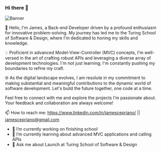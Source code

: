 ### Hi there 👋

![Banner](https://github.com/jcepriano/jcepriano/assets/130601095/fc539e20-09f9-4dbe-b0a5-6eb65454c833)

👋 Hello, I'm James, a Back-end Developer driven by a profound enthusiasm for innovative problem-solving. My journey has led me to the Turing School of Software & Design, where I'm dedicated to honing my skills and knowledge.

💡 Proficient in advanced Model-View-Controller (MVC) concepts, I'm well-versed in the art of crafting robust APIs and leveraging a diverse array of development technologies. I'm not just learning; I'm constantly pushing my boundaries to refine my craft.

🌐 As the digital landscape evolves, I am resolute in my commitment to making substantial and meaningful contributions to the dynamic world of software development. Let's build the future together, one code at a time.

Feel free to connect with me and explore the projects I'm passionate about. Your feedback and collaboration are always welcome!

📫 How to reach me: https://www.linkedin.com/in/jamescepriano/ || jamescepriano@gmail.com

- 🔭 I’m currently working on finishing school
- 🌱 I’m currently learning about advanced MVC applications and calling APIs
- 💬 Ask me about Launch at Turing School of Software & Design
